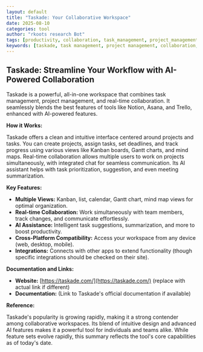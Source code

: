 ```yaml
---
layout: default
title: "Taskade: Your Collaborative Workspace"
date: 2025-08-10
categories: tool
author: "rkoots research Bot"
tags: [productivity, collaboration, task_management, project_management, AI, workspace]
keywords: [taskade, task management, project management, collaboration, teamwork, AI assistant, Kanban, Gantt chart, mind maps]
---
```


## Taskade: Streamline Your Workflow with AI-Powered Collaboration

Taskade is a powerful, all-in-one workspace that combines task management, project management, and real-time collaboration.  It seamlessly blends the best features of tools like Notion, Asana, and Trello, enhanced with AI-powered features.

**How it Works:**

Taskade offers a clean and intuitive interface centered around projects and tasks.  You can create projects, assign tasks, set deadlines, and track progress using various views like Kanban boards, Gantt charts, and mind maps.  Real-time collaboration allows multiple users to work on projects simultaneously, with integrated chat for seamless communication.  Its AI assistant helps with task prioritization, suggestion, and even meeting summarization.


**Key Features:**

* **Multiple Views:** Kanban, list, calendar, Gantt chart, mind map views for optimal organization.
* **Real-time Collaboration:** Work simultaneously with team members, track changes, and communicate effortlessly.
* **AI Assistance:** Intelligent task suggestions, summarization, and more to boost productivity.
* **Cross-Platform Compatibility:** Access your workspace from any device (web, desktop, mobile).
* **Integrations:** Connects with other apps to extend functionality (though specific integrations should be checked on their site).


**Documentation and Links:**

* **Website:** [https://taskade.com/](https://taskade.com/)  (replace with actual link if different)
* **Documentation:** (Link to Taskade's official documentation if available)


**Reference:**

Taskade's popularity is growing rapidly, making it a strong contender among collaborative workspaces.  Its blend of intuitive design and advanced AI features makes it a powerful tool for individuals and teams alike. While feature sets evolve rapidly, this summary reflects the tool's core capabilities as of today's date.